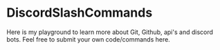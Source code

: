 # DiscordSlashCommands

Here is my playground to learn more about Git, Github, api's and discord bots. 
Feel free to submit your own code/commands here.  
